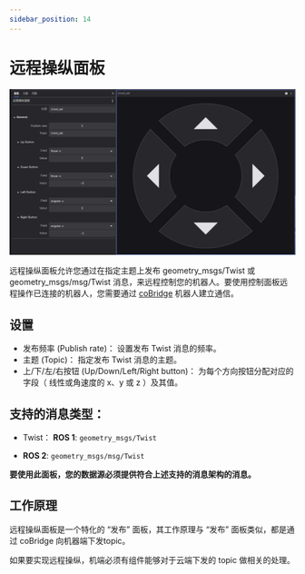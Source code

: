 ```yaml
---
sidebar_position: 14
---
```


# 远程操纵面板

![viz-14-1.png](../img/viz-14-1.png)

远程操纵面板允许您通过在指定主题上发布 geometry_msgs/Twist 或 geometry_msgs/msg/Twist 消息，来远程控制您的机器人。要使用控制面板远程操作已连接的机器人，您需要通过 [coBridge](https://github.com/coscene-io/cobridge) 机器人建立通信。

## 设置
- 发布频率 (Publish rate)： 设置发布 Twist 消息的频率。
- 主题 (Topic)： 指定发布 Twist 消息的主题。
- 上/下/左/右按钮 (Up/Down/Left/Right button)： 为每个方向按钮分配对应的字段（ 线性或角速度的 x、y 或 z ）及其值。


## 支持的消息类型：
- Twist：
  **ROS 1**: `geometry_msgs/Twist`

- **ROS 2**: `geometry_msgs/msg/Twist`

 
**要使用此面板，您的数据源必须提供符合上述支持的消息架构的消息。**

## 工作原理

  远程操纵面板是一个特化的 “发布” 面板，其工作原理与 “发布” 面板类似，都是通过 coBridge 向机器端下发topic。
  
  如果要实现远程操纵，机端必须有组件能够对于云端下发的 topic 做相关的处理。
  